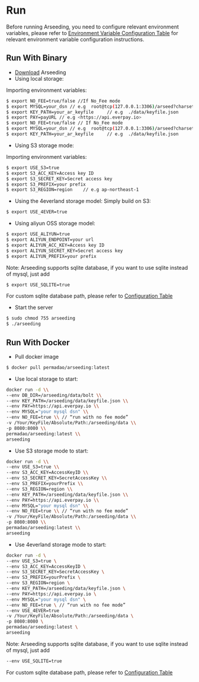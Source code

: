 # Run

Before running Arseeding, you need to configure relevant environment variables, please refer to [Environment Variable Configuration Table](2.config.md) for relevant environment variable configuration instructions.

## Run With Binary

- [Download](https://github.com/permadao/arseeding/releases) Arseeding
- Using local storage:

Importing environment variables:

```bash
$ export NO_FEE=true/false //If No_Fee mode
$ export MYSQL=your_dsn // e.g  root@tcp(127.0.0.1:3306)/arseed?charset=utf8mb4&parseTime=True&loc=Local
$ export KEY_PATH=your_ar_keyfile     // e.g  ./data/keyfile.json
$ export PAY=payURL // e.g <https://api.everpay.io>
$ export NO_FEE=true/false // If No_Fee mode
$ export MYSQL=your_dsn // e.g  root@tcp(127.0.0.1:3306)/arseed?charset=utf8mb4&parseTime=True&loc=Local
$ export KEY_PATH=your_ar_keyfile     // e.g  ./data/keyfile.json
```

- Using S3 storage mode:

Importing environment variables:

```bash
$ export USE_S3=true
$ export S3_ACC_KEY=Access key ID
$ export S3_SECRET_KEY=Secret access key
$ export S3_PREFIX=your prefix
$ export S3_REGION=region    // e.g ap-northeast-1
```

- Using the 4everland storage model:
  Simply build on S3:

```bash
$ export USE_4EVER=true
```

- Using aliyun OSS storage model:
```bash
$ export USE_ALIYUN=true
$ export ALIYUN_ENDPOINT=your url
$ export ALIYUN_ACC_KEY=Access key ID
$ export ALIYUN_SECRET_KEY=Secret access key
$ export ALIYUN_PREFIX=your prefix
```

Note: Arseeding supports sqlite database, if you want to use sqlite instead of mysql, just add
```bash
$ export USE_SQLITE=true
```
For custom sqlite database path, please refer to [Configuration Table](2.config.md)
- Start the server

```bash
$ sudo chmod 755 arseeding
$ ./arseeding
```

## Run With Docker

- Pull docker image

```bash
$ docker pull permadao/arseeding:latest
```

- Use local storage to start:

```bash
docker run -d \\
--env DB_DIR=/arseeding/data/bolt \\
--env KEY_PATH=/arseeding/data/keyfile.json \\
--env PAY=https://api.everpay.io \\
--env MYSQL="your mysql dsn" \\
--env NO_FEE=true \\ // “run with no fee mode”
-v /Your/KeyFile/Absolute/Path:/arseeding/data \\
-p 8080:8080 \\
permadao/arseeding:latest \\
arseeding
```

- Use S3 storage mode to start:

```bash
docker run -d \\
--env USE_S3=true \\
--env S3_ACC_KEY=AccessKeyID \\
--env S3_SECRET_KEY=SecretAccessKey \\
--env S3_PREFIX=yourPrefix \\
--env S3_REGION=region \\
--env KEY_PATH=/arseeding/data/keyfile.json \\
--env PAY=https://api.everpay.io \\
--env MYSQL="your mysql dsn" \\
--env NO_FEE=true \\ // “run with no fee mode”
-v /Your/KeyFile/Absolute/Path:/arseeding/data \\
-p 8080:8080 \\
permadao/arseeding:latest \\
arseeding
```

- Use 4everland storage mode to start:
```Bash
docker run -d \
--env USE_S3=true \
--env S3_ACC_KEY=AccessKeyID \
--env S3_SECRET_KEY=SecretAccessKey \
--env S3_PREFIX=yourPrefix \
--env S3_REGION=region \
--env KEY_PATH=/arseeding/data/keyfile.json \
--env PAY=https://api.everpay.io \
--env MYSQL="your mysql dsn" \
--env NO_FEE=true \ // “run with no fee mode”
--env USE_4EVER=true
-v /Your/KeyFile/Absolute/Path:/arseeding/data \
-p 8080:8080 \
permadao/arseeding:latest \
arseeding
```

Note: Arseeding supports sqlite database, if you want to use sqlite instead of mysql, just add
```bash
--env USE_SQLITE=true
```
For custom sqlite database path, please refer to [Configuration Table](2.config.md)
